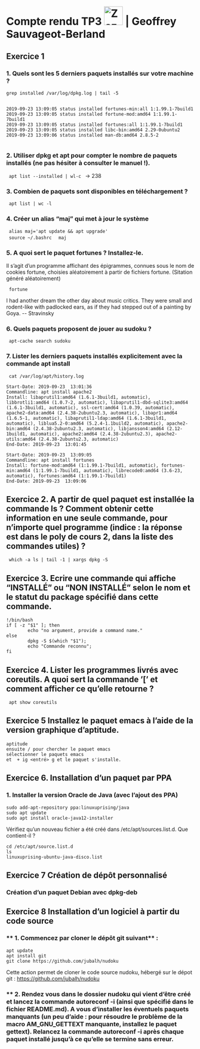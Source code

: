 # Compte rendu TP3  <img src="https://image.flaticon.com/icons/svg/518/518713.svg" height="50" alt="Zozor" /> | Geoffrey Sauvageot-Berland 

## Exercice 1 

### **1. Quels sont les 5 derniers paquets installés sur votre machine ?**

``` 
grep installed /var/log/dpkg.log | tail -5


2019-09-23 13:09:05 status installed fortunes-min:all 1:1.99.1-7build1
2019-09-23 13:09:05 status installed fortune-mod:amd64 1:1.99.1-7build1
2019-09-23 13:09:05 status installed fortunes:all 1:1.99.1-7build1
2019-09-23 13:09:05 status installed libc-bin:amd64 2.29-0ubuntu2
2019-09-23 13:09:06 status installed man-db:amd64 2.8.5-2


``` 

### **2. Utiliser dpkg et apt pour compter le nombre de paquets installés (ne pas hésiter à consulter le manuel !).**

<code> apt list --installed | wl-c </code>
-> 238

### **3. Combien de paquets sont disponibles en téléchargement ?**

<code> apt list | wc -l </code>

### **4. Créer un alias “maj” qui met à jour le système**

<code> alias maj='apt update && apt upgrade' </code> <br>
<code> source ~/.bashrc </code> 
<code> maj </code> <br>



### **5. A quoi sert le paquet fortunes ? Installez-le.** 

Il s’agit d’un programme affichant des épigrammes, connues sous le nom de cookies fortune, choisies aléatoirement à partir de fichiers fortune. (Sitation généré aléatoirement)

<code> fortune </code>

I had another dream the other day about music critics.  They were small
and rodent-like with padlocked ears, as if they had stepped out of a
painting by Goya.
                -- Stravinsky
### **6. Quels paquets proposent de jouer au sudoku ?**

<code> apt-cache search sudoku </code>

### **7. Lister les derniers paquets installés explicitement avec la commande apt install**

<code> cat /var/log/apt/history.log
</code>

``` 
Start-Date: 2019-09-23  13:01:36
Commandline: apt install apache2
Install: libaprutil1:amd64 (1.6.1-3build1, automatic), libbrotli1:amd64 (1.0.7-2, automatic), libaprutil1-dbd-sqlite3:amd64 (1.6.1-3build1, automatic), ssl-cert:amd64 (1.0.39, automatic), apache2-data:amd64 (2.4.38-2ubuntu2.3, automatic), libapr1:amd64 (1.6.5-1, automatic), libaprutil1-ldap:amd64 (1.6.1-3build1, automatic), liblua5.2-0:amd64 (5.2.4-1.1build2, automatic), apache2-bin:amd64 (2.4.38-2ubuntu2.3, automatic), libjansson4:amd64 (2.12-1build1, automatic), apache2:amd64 (2.4.38-2ubuntu2.3), apache2-utils:amd64 (2.4.38-2ubuntu2.3, automatic)
End-Date: 2019-09-23  13:01:45

Start-Date: 2019-09-23  13:09:05
Commandline: apt install fortunes
Install: fortune-mod:amd64 (1:1.99.1-7build1, automatic), fortunes-min:amd64 (1:1.99.1-7build1, automatic), librecode0:amd64 (3.6-23, automatic), fortunes:amd64 (1:1.99.1-7build1)
End-Date: 2019-09-23  13:09:06

``` 


## Exercice 2. A partir de quel paquet est installée la commande ls ? Comment obtenir cette information en une seule commande, pour n’importe quel programme (indice : la réponse est dans le poly de cours 2, dans la liste des commandes utiles) ?

<code> which -a ls | tail -1 | xargs dpkg -S </code>

## Exercice 3. Ecrire une commande qui affiche “INSTALLÉ” ou “NON INSTALLÉ” selon le nom et le statut du package spécifié dans cette commande.
``` 
!/bin/bash
if [ -z "$1" ]; then
        echo "no argument, provide a command name."
else
        dpkg -S $(which "$1");
        echo "Commande reconnu";
fi
``` 
## Exercice 4. Lister les programmes livrés avec coreutils. A quoi sert la commande ’[’ et comment afficher ce qu’elle retourne ?

<code>  apt show coreutils </code>

## Exercice 5 Installez le paquet emacs à l’aide de la version graphique d’aptitude.

``` 
aptitude 
ensuite / pour chercher le paquet emacs 
sélectionner le paquets emacs 
et  + ig <entré> g et le paquet s'installe. 
``` 
## Exercice 6. Installation d’un paquet par PPA


### **1. Installer la version Oracle de Java (avec l’ajout des PPA)**


``` 
sudo add-apt-repository ppa:linuxuprising/java
sudo apt update
sudo apt install oracle-java12-installer
``` 
Vérifiez qu’un nouveau fichier a été créé dans /etc/apt/sources.list.d. Que contient-il ?
``` 
cd /etc/apt/source.list.d
ls
linuxuprising-ubuntu-java-disco.list
``` 

## Exercice 7 Création de dépôt personnalisé

### Création d’un paquet Debian avec dpkg-deb

## Exercice 8 Installation d’un logiciel à partir du code source

### ** 1. Commencez par cloner le dépôt git suivant** :
```
apt update 
apt install git 
git clone https://github.com/jubalh/nudoku
```

Cette action permet de cloner le code source nudoku, hébergé sur le dépot git : https://github.com/jubalh/nudoku

### ** 2. Rendez vous dans le dossier nudoku qui vient d’être créé et lancez la commande autoreconf -i (ainsi que spécifié dans le fichier README.md). A vous d’installer les éventuels paquets manquants (un peu d’aide : pour résoudre le problème de la macro AM_GNU_GETTEXT manquante, installez le paquet gettext). Relancez la commande autoreconf -i après chaque paquet installé jusqu’à ce qu’elle se termine sans erreur.




